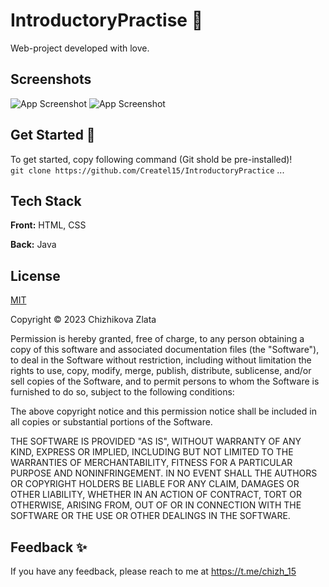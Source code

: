 
# IntroductoryPractise 📝  
Web-project developed with love.  

## Screenshots  
![App Screenshot](https://sun9-69.userapi.com/impg/-IK3G8vVTa_oyVWLS_F8H30YHIIIR6y7F35Uvg/hkydgWJYjNk.jpg?size=1280x589&quality=96&sign=cb772eebd9a860b9c262ba3c176f5d39&type=album)
![App Screenshot](https://sun9-44.userapi.com/impg/ig9f8k657vz09EwGrY_oNoSrqWsYihQD_Fbh2g/BFr0vKrK0g8.jpg?size=1280x590&quality=96&sign=bb2fc4a2cf593adb35e57584764c7027&type=album)

## Get Started 🚀  
To get started, copy following command (Git shold be pre-installed)!  
```git clone https://github.com/Createl15/IntroductoryPractice```
...

## Tech Stack  
**Front:** HTML, CSS 

**Back:** Java 


 
## License  
[MIT](https://choosealicense.com/licenses/mit/)  

Copyright © 2023 Chizhikova Zlata

Permission is hereby granted, free of charge, to any person obtaining a copy
of this software and associated documentation files (the "Software"), to deal
in the Software without restriction, including without limitation the rights
to use, copy, modify, merge, publish, distribute, sublicense, and/or sell
copies of the Software, and to permit persons to whom the Software is
furnished to do so, subject to the following conditions:

The above copyright notice and this permission notice shall be included in all
copies or substantial portions of the Software.

THE SOFTWARE IS PROVIDED "AS IS", WITHOUT WARRANTY OF ANY KIND, EXPRESS OR
IMPLIED, INCLUDING BUT NOT LIMITED TO THE WARRANTIES OF MERCHANTABILITY,
FITNESS FOR A PARTICULAR PURPOSE AND NONINFRINGEMENT. IN NO EVENT SHALL THE
AUTHORS OR COPYRIGHT HOLDERS BE LIABLE FOR ANY CLAIM, DAMAGES OR OTHER
LIABILITY, WHETHER IN AN ACTION OF CONTRACT, TORT OR OTHERWISE, ARISING FROM,
OUT OF OR IN CONNECTION WITH THE SOFTWARE OR THE USE OR OTHER DEALINGS IN THE
SOFTWARE.

## Feedback ✨ 
If you have any feedback, please reach to me at https://t.me/chizh_15 
